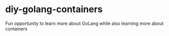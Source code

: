 # diy-golang-containers

Fun opportunity to learn more about GoLang while also learning more about containers

